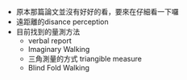 - 原本那篇論文並沒有好好的看，要來在仔細看一下囉
- 遠距離的disance perception
- 目前找到的量測方法
	- verbal report
	- Imaginary Walking
	- 三角測量的方式 triangible measure
	- Blind Fold Walking